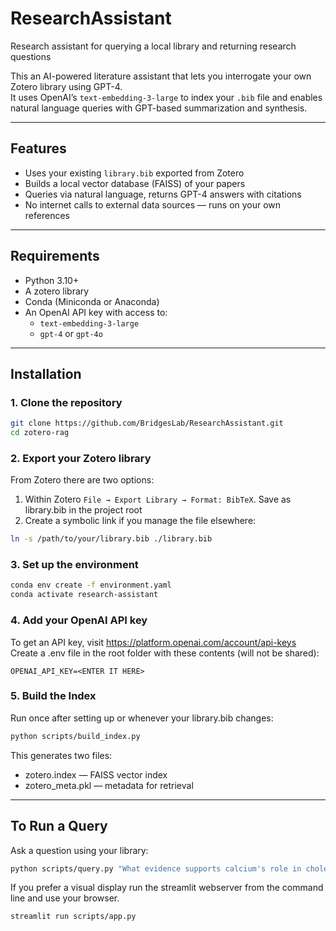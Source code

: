 # ResearchAssistant
Research assistant for querying a local library and returning research questions

This an AI-powered literature assistant that lets you interrogate your own Zotero library using GPT-4.  
It uses OpenAI’s `text-embedding-3-large` to index your `.bib` file and enables natural language queries with GPT-based summarization and synthesis.

---

## Features

- Uses your existing `library.bib` exported from Zotero
- Builds a local vector database (FAISS) of your papers
- Queries via natural language, returns GPT-4 answers with citations
- No internet calls to external data sources — runs on your own references

---

## Requirements

- Python 3.10+
- A zotero library
- Conda (Miniconda or Anaconda)
- An OpenAI API key with access to:
  - `text-embedding-3-large`
  - `gpt-4` or `gpt-4o`

---

## Installation

### 1. Clone the repository

```bash
git clone https://github.com/BridgesLab/ResearchAssistant.git
cd zotero-rag
```

### 2. Export your Zotero library
From Zotero there are two options:

1. Within Zotero `File → Export Library → Format: BibTeX`.  Save as library.bib in the project root
2. Create a symbolic link if you manage the file elsewhere:

```bash
ln -s /path/to/your/library.bib ./library.bib
```

### 3. Set up the environment

```bash
conda env create -f environment.yaml
conda activate research-assistant
```

### 4. Add your OpenAI API key
To get an API key, visit https://platform.openai.com/account/api-keys
Create a .env file in the root folder with these contents (will not be shared):

```
OPENAI_API_KEY=<ENTER IT HERE>
```

### 5. Build the Index
Run once after setting up or whenever your library.bib changes:

```bash
python scripts/build_index.py
```

This generates two files: 

* zotero.index — FAISS vector index
* zotero_meta.pkl — metadata for retrieval

---

## To Run a Query
Ask a question using your library:

```bash
python scripts/query.py "What evidence supports calcium's role in cholesterol metabolism?"
```

If you prefer a visual display run the streamlit webserver from the command line and use your browser.

```bash
streamlit run scripts/app.py
```